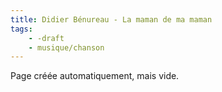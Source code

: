 ```yaml
---
title: Didier Bénureau - La maman de ma maman
tags:
    - -draft
    - musique/chanson
---
```


Page créée automatiquement, mais vide.
